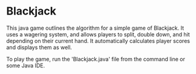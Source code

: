 # Blackjack

This java game outlines the algorithm for a simple game of Blackjack. It uses a wagering system, and allows players to split,
double down, and hit depending on their current hand. It automatically calculates player scores and displays them as well. 

To play the game, run the 'Blackjack.java' file from the command line or some Java IDE.
